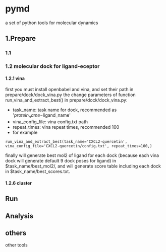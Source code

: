 
# pymd
a set of python tools for molecular dynamics
## 1.Prepare

### 1.1

### 1.2 molecular dock for ligand-eceptor
#### 1.2.1 vina 

first you must install openbabel and vina, and set their path in prepare/dock/dock_vina.py
the change parameters of function run_vina_and_extract_best() in prepare/dock/dock_vina.py:
* task_name: task name for dock, recommended as '$protein_name-$ligand_name'
* vina_config_file: vina config.txt path
* repeat_times: vina repeat times, recommended 100
* for example
```
run_vina_and_extract_best(task_name='CXCL2-quercetin', vina_config_file='CXCL2-quercetin/config.txt', repeat_times=100,)
```
finally will generate best mol2 of ligand for each dock (because each vina dock will generate default 9 dock poses for ligand) in $task_name/best_mol2/,
and will generate score table including each dock in $task_name/best_scores.txt.


#### 1.2.6 cluster


## Run

## Analysis

## others
other tools

